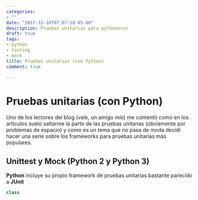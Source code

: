 ```yaml
---
categories:
- ""
date: "2017-12-18T07:07:18-05:00"
description: Pruebas unitarias para pythoneros
draft: true
tags:
- python
- testing
- mock
title: Pruebas unitarias (con Python)
comment: true

---
```


# Pruebas unitarias (con Python)

Uno de los lectores del blog (vale, un amigo mío) me comentó como en los
artículos suelo saltarme la parte de las pruebas unitarias (obviamente por
problemas de espacio) y como es un tema que no pasa de moda decidí hacer una
serie sobre los frameworks para pruebas unitarias más populares.

## Unittest y Mock (Python 2 y Python 3)

**Python** incluye su propio framework de pruebas unitarias bastante parecido a
**JUnit**

```python
class
```
